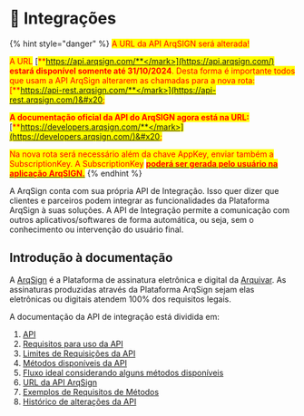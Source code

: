 # 🧩 Integrações

{% hint style="danger" %}
<mark style="color:red;">A URL da API ArqSIGN será alterada!</mark>

<mark style="color:red;">A URL</mark> [<mark style="color:red;">**https://api.arqsign.com/**</mark>](https://api.arqsign.com/) <mark style="color:red;">**estará disponível somente até 31/10/2024**</mark><mark style="color:red;">. Desta forma é importante todos que usam a API ArqSign alterarem as chamadas para a nova rota:</mark>  [<mark style="color:red;">**https://api-rest.arqsign.com/**</mark>](https://api-rest.arqsign.com/)&#x20;

<mark style="color:red;">**A documentação oficial da API do ArqSIGN agora está na URL:**</mark> [<mark style="color:red;">**https://developers.arqsign.com/**</mark>](https://developers.arqsign.com/)&#x20;

<mark style="color:red;">Na nova rota será necessário além da chave AppKey, enviar também a SubscriptionKey. A SubscriptionKey</mark> [<mark style="color:red;">**poderá ser gerada pelo usuário na aplicação ArqSIGN.**</mark>](https://arquivar.gitbook.io/manual-arqsign/administracao/integracoes/api#subscriptionkey)
{% endhint %}

A ArqSign conta com sua própria API de Integração. Isso quer dizer que clientes e parceiros podem integrar as funcionalidades da Plataforma ArqSign à suas soluções. A API de Integração permite a comunicação com outros aplicativos/softwares de forma automática, ou seja, sem o conhecimento ou intervenção do usuário final.

## Introdução à documentação

A [ArqSign](https://arquivar.com.br/arqsign/) é a Plataforma de assinatura eletrônica e digital da [Arquivar](https://www.arquivar.com.br/). As assinaturas produzidas através da Plataforma ArqSign sejam elas eletrônicas ou digitais atendem 100% dos requisitos legais.&#x20;

A documentação da API de integração está dividida em:&#x20;

1. [API](api/)
2. [Requisitos para uso da API ](api/requisitos-para-uso-da-api.md)
3. [Limites de Requisições da API ](api/limites-de-requisicoes-da-api.md)
4. [Métodos disponíveis da API](api/metodos-disponiveis-na-api/)&#x20;
5. [Fluxo ideal considerando alguns métodos disponíveis ](api/fluxo-ideal-considerando-alguns-metodos-disponiveis.md)
6. [URL da API ArqSign ](api/url-da-api-arqsign.md)
7. [Exemplos de Requisitos de Métodos](api/biblioteca-para-testes-postman.md)
8. [Histórico de alterações da API](historico-de-alteracoes.md)

